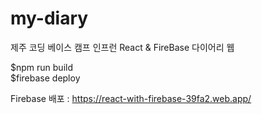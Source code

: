 # my-diary
제주 코딩 베이스 캠프 인프런 React &amp; FireBase 다이어리 웹

$npm run build<br>
$firebase deploy

Firebase 배포 : https://react-with-firebase-39fa2.web.app/
